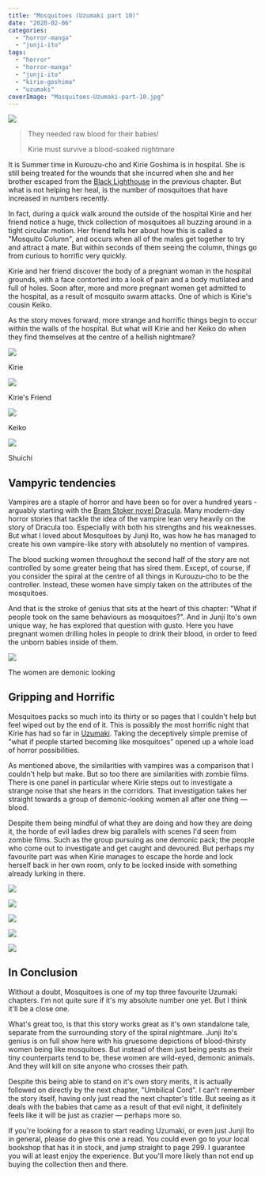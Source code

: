 ```yaml
---
title: "Mosquitoes (Uzumaki part 10)"
date: "2020-02-06"
categories: 
  - "horror-manga"
  - "junji-ito"
tags: 
  - "horror"
  - "horror-manga"
  - "junji-ito"
  - "kirie-goshima"
  - "uzumaki"
coverImage: "Mosquitoes-Uzumaki-part-10.jpg"
---
```


[![](images/Mosquitoes-Uzumaki-part-10.jpg)](https://davidpeach.co.uk/wp-content/uploads/2023/05/Mosquitoes-Uzumaki-part-10.jpg)

> They needed raw blood for their babies!
> 
> Kirie must survive a blood-soaked nightmare

It is Summer time in Kurouzu-cho and Kirie Goshima is in hospital. She is still being treated for the wounds that she incurred when she and her brother escaped from the [Black Lighthouse](https://junjiitomanga.com/the-black-lighthouse-uzumaki-part-9/) in the previous chapter. But what is not helping her heal, is the number of mosquitoes that have increased in numbers recently.

In fact, during a quick walk around the outside of the hospital Kirie and her friend notice a huge, thick collection of mosquitoes all buzzing around in a tight circular motion. Her friend tells her about how this is called a "Mosquito Column", and occurs when all of the males get together to try and attract a mate. But within seconds of them seeing the column, things go from curious to horrific very quickly.

Kirie and her friend discover the body of a pregnant woman in the hospital grounds, with a face contorted into a look of pain and a body mutilated and full of holes. Soon after, more and more pregnant women get admitted to the hospital, as a result of mosquito swarm attacks. One of which is Kirie's cousin Keiko.

As the story moves forward, more strange and horrific things begin to occur within the walls of the hospital. But what will Kirie and her Keiko do when they find themselves at the centre of a hellish nightmare?

[![](images/Kirie-Goshima1.jpg)](https://davidpeach.co.uk/wp-content/uploads/2023/05/Kirie-Goshima1.jpg)

Kirie

[![](images/Kiries-friend.jpg)](https://davidpeach.co.uk/wp-content/uploads/2023/05/Kiries-friend.jpg)

Kirie's Friend

[![](images/Keiko.jpg)](https://davidpeach.co.uk/wp-content/uploads/2023/05/Keiko.jpg)

Keiko

[![](images/Shuichi1.jpg)](https://davidpeach.co.uk/wp-content/uploads/2023/05/Shuichi1.jpg)

Shuichi

## Vampyric tendencies

Vampires are a staple of horror and have been so for over a hundred years - arguably starting with the [Bram Stoker novel Dracula](https://en.wikipedia.org/wiki/Dracula). Many modern-day horror stories that tackle the idea of the vampire lean very heavily on the story of Dracula too. Especially with both his strengths and his weaknesses. But what I loved about Mosquitoes by Junji Ito, was how he has managed to create his own vampire-like story with absolutely no mention of vampires.

The blood sucking women throughout the second half of the story are not controlled by some greater being that has sired them. Except, of course, if you consider the spiral at the centre of all things in Kurouzu-cho to be the controller. Instead, these women have simply taken on the attributes of the mosquitoes.

And that is the stroke of genius that sits at the heart of this chapter: "What if people took on the same behaviours as mosquitoes?". And in Junji Ito's own unique way, he has explored that question with gusto. Here you have pregnant women drilling holes in people to drink their blood, in order to feed the unborn babies inside of them.

[![](images/The-women-are-demonic-looking.jpg)](https://davidpeach.co.uk/wp-content/uploads/2023/05/The-women-are-demonic-looking.jpg)

The women are demonic looking

## Gripping and Horrific

Mosquitoes packs so much into its thirty or so pages that I couldn't help but feel wiped out by the end of it. This is possibly the most horrific night that Kirie has had so far in [Uzumaki](https://junjiitomanga.com/tag/uzumaki/). Taking the deceptively simple premise of "what if people started becoming like mosquitoes" opened up a whole load of horror possibilities.

As mentioned above, the similarities with vampires was a comparison that I couldn't help but make. But so too there are similarities with zombie films. There is one panel in particular where Kirie steps out to investigate a strange noise that she hears in the corridors. That investigation takes her straight towards a group of demonic-looking women all after one thing — blood.

Despite them being mindful of what they are doing and how they are doing it, the horde of evil ladies drew big parallels with scenes I'd seen from zombie films. Such as the group pursuing as one demonic pack; the people who come out to investigate and get caught and devoured. But perhaps my favourite part was when Kirie manages to escape the horde and lock herself back in her own room, only to be locked inside with something already lurking in there.

[![](images/Kirie-and-her-friend-find-a-mosquito-column.jpg)](https://davidpeach.co.uk/wp-content/uploads/2023/05/Kirie-and-her-friend-find-a-mosquito-column.jpg)

[![](images/Shuichi-comes-to-visit.jpg)](https://davidpeach.co.uk/wp-content/uploads/2023/05/Shuichi-comes-to-visit.jpg)

[![](images/The-shadowy-group-in-the-hospital.jpg)](https://davidpeach.co.uk/wp-content/uploads/2023/05/The-shadowy-group-in-the-hospital.jpg)

[![](images/The-women-carry-strange-tools-with-them.jpg)](https://davidpeach.co.uk/wp-content/uploads/2023/05/The-women-carry-strange-tools-with-them.jpg)

[![](images/Mosquito-bites-found-on-the-victims.jpg)](https://davidpeach.co.uk/wp-content/uploads/2023/05/Mosquito-bites-found-on-the-victims.jpg)

## In Conclusion

Without a doubt, Mosquitoes is one of my top three favourite Uzumaki chapters. I'm not quite sure if it's my absolute number one yet. But I think it'll be a close one.

What's great too, is that this story works great as it's own standalone tale, separate from the surrounding story of the spiral nightmare. Junji Ito's genius is on full show here with his gruesome depictions of blood-thirsty women being like mosquitoes. But instead of them just being pests as their tiny counterparts tend to be, these women are wild-eyed, demonic animals. And they will kill on site anyone who crosses their path.

Despite this being able to stand on it's own story merits, it is actually followed on directly by the next chapter, "Umbilical Cord". I can't remember the story itself, having only just read the next chapter's title. But seeing as it deals with the babies that came as a result of that evil night, it definitely feels like it will be just as crazier — perhaps more so.

If you're looking for a reason to start reading Uzumaki, or even just Junji Ito in general, please do give this one a read. You could even go to your local bookshop that has it in stock, and jump straight to page 299. I guarantee you will at least enjoy the experience. But you'll more likely than not end up buying the collection then and there.
